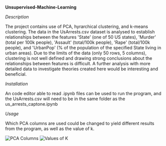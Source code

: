 **Unsupervised-Machine-Learning**


*Description*

The project contains use of PCA, hyrarchical clustering, and k-means clustering. The data in the UsArrests.csv dataset is analysed to establish
relationships between the features 'State' (one of 50 US states), 'Murder' (total per 100k people), 'Assault' (total/100k people), 'Rape' (total/100k people),
and 'UrbanPop' (% of the population of the specified State living in urban areas). 
Due to the limits of the data (only 50 rows, 5 columns), clustering is not well defined and drawing strong conclusions about the relationships between
features is difficult. A further analysis with more detailed data to investigate theories created here would be interesting and beneficial.

*Installation*

An code editor able to read .ipynb files can be used to run the program, and the UsArrests.csv will need to be in the same folder as 
the us_arrests_captone.ipynb

*Usage*

Which PCA columns are used could be changed to yield different results from the program, as well as the value of k.

![PCA Columns](PCA_Columns)
![Values of K](Values_of_K)
